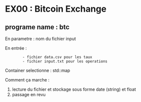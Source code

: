 # EX00 : Bitcoin Exchange
## programe name : btc

En parametre : nom du fichier input

En entrée : 

            - fichier data.csv pour les taux
            - fichier input.txt pour les operations
  

Container selectionne : std::map

Comment ça marche :

1) lecture du fichier et stockage sous forme date (string) et float
2) passage en revu
